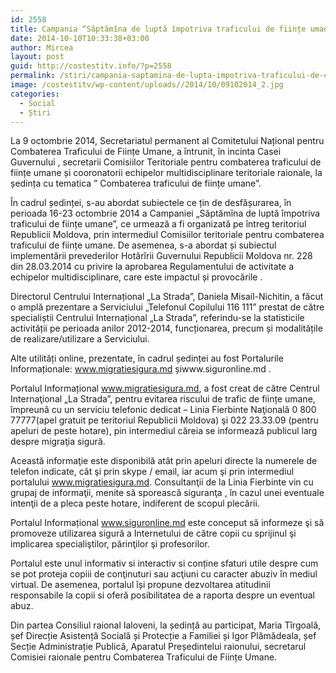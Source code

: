 ```yaml
---
id: 2558
title: Campania “Săptămîna de luptă împotriva traficului de ființe umane”
date: 2014-10-10T10:33:38+03:00
author: Mircea
layout: post
guid: http://costestitv.info/?p=2558
permalink: /stiri/campania-saptamina-de-lupta-impotriva-traficului-de-carne-vie/
image: /costestitv/wp-content/uploads//2014/10/09102014_2.jpg
categories:
  - Social
  - Știri
---
```

La 9 octombrie 2014, Secretariatul permanent al Comitetului Național pentru Combaterea Traficului de Ființe Umane, a întrunit, în incinta Casei Guvernului , secretarii Comisiilor Teritoriale pentru combaterea traficului de ființe umane și cooronatorii echipelor multidisciplinare teritoriale raionale, la ședința cu tematica &#8221; Combaterea traficului de ființe umane&#8221;.<!--more-->

În cadrul ședinței, s-au abordat subiectele ce țin de desfășurarea, în perioada 16-23 octombrie 2014 a Campaniei &#8222;Săptămîna de luptă împotriva traficului de ființe umane&#8221;, ce urmează a fi organizată pe întreg teritoriul Republicii Moldova, prin intermediul Comisiilor teritoriale pentru combaterea traficului de ființe umane. De asemenea, s-a abordat și subiectul implementării prevederilor Hotărîrii Guvernului Republicii Moldova nr. 228 din 28.03.2014 cu privire la aprobarea Regulamentului de activitate a echipelor multidisciplinare, care este impactul și provocările .

Directorul Centrului Internațional &#8222;La Strada&#8221;, Daniela Misail-Nichitin, a făcut o amplă prezentare a Serviciului &#8222;Telefonul Copilului 116 111&#8221; prestat de către specialiștii Centrului Internațional &#8222;La Strada&#8221;, referindu-se la statisticile activității pe perioada anilor 2012-2014, funcționarea, precum și modalitățile de realizare/utilizare a Serviciului.

Alte utilități online, prezentate, în cadrul ședinței au fost Portalurile Informaționale: www.migratiesigura.md șiwww.siguronline.md .

Portalul Informațional www.migratiesigura.md, a fost creat de către Centrul Internaţional „La Strada&#8221;, pentru evitarea riscului de trafic de ființe umane, împreună cu un serviciu telefonic dedicat – Linia Fierbinte Naţională 0 800 77777(apel gratuit pe teritoriul Republicii Moldova) şi 022 23.33.09 (pentru apeluri de peste hotare), pin intermediul căreia se informează publicul larg despre migraţia sigură.

Această informaţie este disponibilă atât prin apeluri directe la numerele de telefon indicate, cât şi prin skype / email, iar acum şi prin intermediul portalului www.migratiesigura.md. Consultanţii de la Linia Fierbinte vin cu grupaj de informaţii, menite să sporească siguranţa , în cazul unei eventuale intenţii de a pleca peste hotare, indiferent de scopul plecării.

Portalul Informațional www.siguronline.md este conceput să informeze şi să promoveze utilizarea sigură a Internetului de către copii cu sprijinul şi implicarea specialiştilor, părinţilor şi profesorilor.

Portalul este unul informativ si interactiv si conține sfaturi utile despre cum se pot proteja copiii de conţinuturi sau acţiuni cu caracter abuziv în mediul virtual. De asemenea, portalul își propune dezvoltarea atitudinii responsabile la copii si oferă posibilitatea de a raporta despre un eventual abuz.

Din partea Consiliul raional Ialoveni, la ședință au participat, Maria Tîrgoală, șef Direcție Asistență Socială și Protecție a Familiei și Igor Plămădeala, șef Secție Administrație Publică, Aparatul Președintelui raionului, secretarul Comisiei raionale pentru Combaterea Traficului de Ființe Umane.

&nbsp;